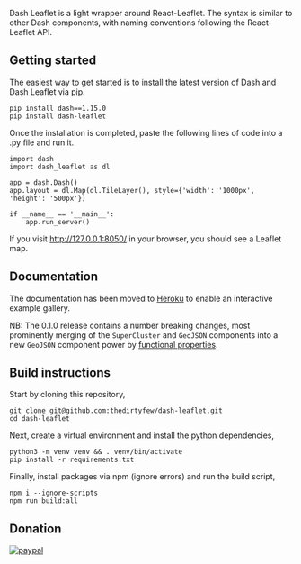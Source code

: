 Dash Leaflet is a light wrapper around React-Leaflet. The syntax is similar to other Dash components, with naming conventions following the React-Leaflet API. 

## Getting started

The easiest way to get started is to install the latest version of Dash and Dash Leaflet via pip.

```
pip install dash==1.15.0
pip install dash-leaflet
```

Once the installation is completed, paste the following lines of code into a .py file and run it.

````
import dash
import dash_leaflet as dl

app = dash.Dash()
app.layout = dl.Map(dl.TileLayer(), style={'width': '1000px', 'height': '500px'})

if __name__ == '__main__':
    app.run_server()    
````

If you visit http://127.0.0.1:8050/ in your browser, you should see a Leaflet map.

## Documentation

The documentation has been moved to [Heroku](https://dash-leaflet.herokuapp.com/) to enable an interactive example gallery. 

NB: The 0.1.0 release contains a number breaking changes, most prominently merging of the `SuperCluster` and `GeoJSON` components into a new `GeoJSON` component power by [functional properties](https://dash-leaflet.herokuapp.com/#func_props).  

## Build instructions

Start by cloning this repository,

````
git clone git@github.com:thedirtyfew/dash-leaflet.git
cd dash-leaflet
````

Next, create a virtual environment and install the python dependencies,

````
python3 -m venv venv && . venv/bin/activate
pip install -r requirements.txt
````

Finally, install packages via npm (ignore errors) and run the build script,

````
npm i --ignore-scripts 
npm run build:all
````

## Donation

[![paypal](https://www.paypalobjects.com/en_US/i/btn/btn_donateCC_LG.gif)](https://www.paypal.com/cgi-bin/webscr?cmd=_donations&business=Z9RXT5HVPK3B8&currency_code=DKK&source=url)



